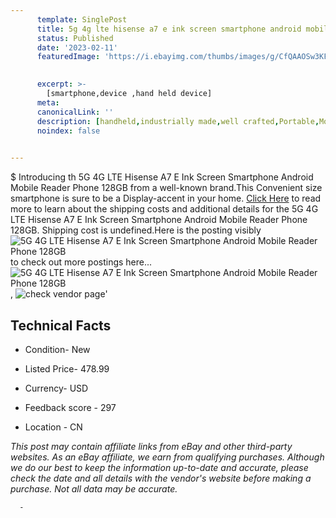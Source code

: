 ```yaml
---
      template: SinglePost
      title: 5g 4g lte hisense a7 e ink screen smartphone android mobile reader phone 128gb
      status: Published
      date: '2023-02-11'
      featuredImage: 'https://i.ebayimg.com/thumbs/images/g/CfQAAOSw3KFgiCp1/s-l225.jpg'
       

      excerpt: >-
        [smartphone,device ,hand held device]
      meta:
      canonicalLink: ''
      description: [handheld,industrially made,well crafted,Portable,Mobile,Compact,Convenient,Lightweight,Maneuverable,Man-portable,Miniature,Carriable,Hand-held,Light,Holdable,Transportable,Mobile device,Pocket-sized,On-the-go,Wireless,Cordless,Compact size,Convenient size, smartphone,device ,hand held device]
      noindex: false
      

---
```

$
      Introducing th 5G 4G LTE Hisense A7 E Ink Screen Smartphone Android Mobile Reader Phone 128GB from a well-known brand.This Convenient size smartphone is sure to be a Display-accent in your home. [Click Here](https://www.ebay.com/itm/194137193751?hash=item2d337a7d17%3Ag%3ACfQAAOSw3KFgiCp1&mkevt=1&mkcid=1&mkrid=711-53200-19255-0&campid=%253CePNCampaignId%253E&customid=%253CreferenceId%253E&toolid=10049) to read more to learn about the shipping costs and additional details for the 5G 4G LTE Hisense A7 E Ink Screen Smartphone Android Mobile Reader Phone 128GB. Shipping cost is undefined.Here is the posting visibly ![5G 4G LTE Hisense A7 E Ink Screen Smartphone Android Mobile Reader Phone 128GB](https://i.ebayimg.com/thumbs/images/g/CfQAAOSw3KFgiCp1/s-l225.jpg) to check out more postings here... ![5G 4G LTE Hisense A7 E Ink Screen Smartphone Android Mobile Reader Phone 128GB](https://i.ebayimg.com/images/g/CfQAAOSw3KFgiCp1/s-l960.jpg), ![check vendor page](https://origin-galleryplus.ebayimg.com/ws/web/194137193751_2_0_1/225x225.jpg,https://origin-galleryplus.ebayimg.com/ws/web/194137193751_3_0_1/225x225.jpg,https://origin-galleryplus.ebayimg.com/ws/web/194137193751_4_0_1/225x225.jpg,https://origin-galleryplus.ebayimg.com/ws/web/194137193751_5_0_1/225x225.jpg,https://origin-galleryplus.ebayimg.com/ws/web/194137193751_6_0_1/225x225.jpg,https://origin-galleryplus.ebayimg.com/ws/web/194137193751_7_0_1/225x225.jpg,https://origin-galleryplus.ebayimg.com/ws/web/194137193751_8_0_1/225x225.jpg,https://origin-galleryplus.ebayimg.com/ws/web/194137193751_9_0_1/225x225.jpg,https://origin-galleryplus.ebayimg.com/ws/web/194137193751_10_0_1/225x225.jpg,https://origin-galleryplus.ebayimg.com/ws/web/194137193751_11_0_1/225x225.jpg,https://origin-galleryplus.ebayimg.com/ws/web/194137193751_12_0_1/225x225.jpg)'

      

 ## Technical Facts 



     
      

 - Condition- New 


      

 - Listed Price- 478.99 


      

 - Currency- USD 


      

 - Feedback score - 297 


      

 - Location - CN 


      
      

 *_This post may contain affiliate links from eBay and other third-party websites. As an eBay affiliate, we earn from qualifying purchases. Although we do our best to keep the information up-to-date and accurate, please check the date and all details with the vendor's website before making a purchase. Not all data may be accurate._*




      -
